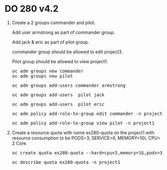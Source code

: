 # DO 280 v4.2
<ol>
  <li>Create a 2 groups commander and pilot. 
    <p> Add user armstrong as part of commander group. </p>
    <p> Add jack & eric as part of pilot group. </p>
    <p> commander group should be allowed to edit project3.</p>
    <p> Pilot group should be allowed to view project1.</p></li>
  <pre>oc adm groups new commander
oc adm groups new pilot</pre>
  <pre>oc adm groups add-users commander armstrong</pre>
  <pre>oc adm groups add-users  pilot jack</pre>
  <pre>oc adm groups add-users  pilot eric</pre>
  <pre>oc adm policy add-role-to-group edit commander -n project3</pre>
  <pre>oc adm policy add-role-to-group view pilot -n project1</pre>
  <li>Create a resource quota with name ex280-quota on the project1 with resource consumption to be PODS=3, SERVICE=6, MEMORY=1Gi, CPU= 2 Core.</li>
  <pre>oc create quota ex280-quota --hard=cpu=2,memory=1G,pods=3,services=6 -n project1</pre>
  <pre>oc describe quota ex280-quota -n project1</pre>
</ol>
